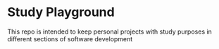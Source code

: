 # Study Playground

This repo is intended to keep personal projects with study purposes in different sections of software development
